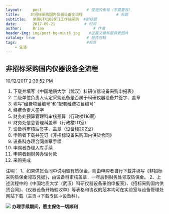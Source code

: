 ```yaml
---
layout:     post                    # 使用的布局（不需要改）
title:     非招标采购国内仪器设备全流程               # 标题 
subtitle:   单路GTX1080TI工作站采购  #副标题
date:       2017-09-21             # 时间
author:     Brian                      # 作者
header-img: img/post-bg-miui6.jpg    #这篇文章标题背景图片
catalog: true                       # 是否归档
tags:                               #标签
    - 生活
---
```


## 非招标采购国内仪器设备全流程
10/12/2017 2:39:52 PM 
1. 下载并填写《中国地质大学（武汉）科研仪器设备采购申报表》
2. 二级单位负责人认定采购设备是否属于科研仪器设备并签字、盖章
3. 填写“经费项目编号”和“配套经费项目编号”
4. 经费负责人签字
5. 财务处预算管理科审核预算（行政楼116室）
6. 财务处信息管理科盖章（行政楼111室）
7. 设备科审核后签字、盖章（设备楼202室）
8. 申购者下载并签订《非招标设备采购国内供货合同》
9. 设备科办理合同盖章手续
10. 申购者办理入库手续
11. 申购者到财务办理付款
12. 采购完成

注明：
1、如果供货合同中说明留有质保金，则由申购者自行下载并填写《非招标采购质保金领取凭据》，由设备科审核盖章，一年后到财务处领取质保金。
2、上述流程中的《中国地质大学（武汉）科研仪器设备采购申报表》、《招标采购国内供货合同》、《仪器设备开箱验收单》等表格和协议的范本均可在实验室与设备管理处网站下载（主页→下载专区→设备科）。


![](https://i.imgur.com/8yb6HYq.jpg)
**办理手续期间，愿主保佑一切顺利**



















